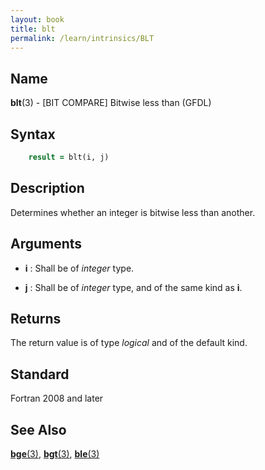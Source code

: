 ```yaml
---
layout: book
title: blt
permalink: /learn/intrinsics/BLT
---
```

## __Name__

__blt__(3) - \[BIT COMPARE\] Bitwise less than
(GFDL)

## __Syntax__
```fortran
    result = blt(i, j)
```
## __Description__

Determines whether an integer is bitwise less than another.

## __Arguments__

  - __i__
    : Shall be of _integer_ type.

  - __j__
    : Shall be of _integer_ type, and of the same kind as __i__.

## __Returns__

The return value is of type _logical_ and of the default kind.

## __Standard__

Fortran 2008 and later

## __See Also__

[__bge__(3)](BGE),
[__bgt__(3)](BGT),
[__ble__(3)](BLE)
